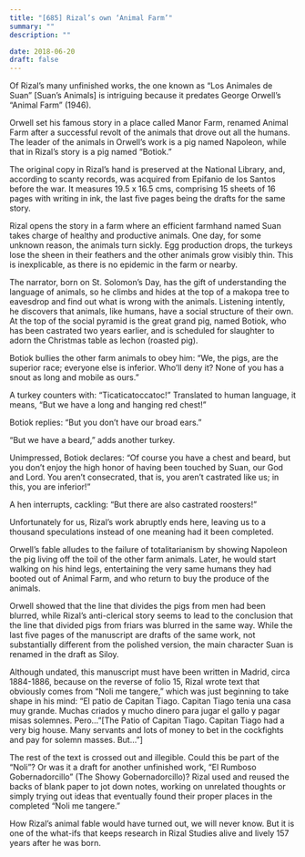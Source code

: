 ```yaml
---
title: "[685] Rizal’s own ‘Animal Farm’"
summary: ""
description: ""

date: 2018-06-20
draft: false
---
```


Of Rizal’s many unfinished works, the one known as “Los Animales de Suan” [Suan’s Animals] is intriguing because it predates George Orwell’s “Animal Farm” (1946).

Orwell set his famous story in a place called Manor Farm, renamed Animal Farm after a successful revolt of the animals that drove out all the humans. The leader of the animals in Orwell’s work is a pig named Napoleon, while that in Rizal’s story is a pig named “Botiok.”

The original copy in Rizal’s hand is preserved at the National Library, and, according to scanty records, was acquired from Epifanio de los Santos before the war. It measures 19.5 x 16.5 cms, comprising 15 sheets of 16 pages with writing in ink, the last five pages being the drafts for the same story.

Rizal opens the story in a farm where an efficient farmhand named Suan takes charge of healthy and productive animals. One day, for some unknown reason, the animals turn sickly. Egg production drops, the turkeys lose the sheen in their feathers and the other animals grow visibly thin. This is inexplicable, as there is no epidemic in the farm or nearby.

The narrator, born on St. Solomon’s Day, has the gift of understanding the language of animals, so he climbs and hides at the top of a makopa tree to eavesdrop and find out what is wrong with the animals. Listening intently, he discovers that animals, like humans, have a social structure of their own. At the top of the social pyramid is the great grand pig, named Botiok, who has been castrated two years earlier, and is scheduled for slaughter to adorn the Christmas table as lechon (roasted pig).

Botiok bullies the other farm animals to obey him: “We, the pigs, are the superior race; everyone else is inferior. Who’ll deny it? None of you has a snout as long and mobile as ours.”

A turkey counters with: “Ticaticatoccatoc!” Translated to human language, it means, “But we have a long and hanging red chest!”

Botiok replies: “But you don’t have our broad ears.”

“But we have a beard,” adds another turkey.

Unimpressed, Botiok declares: “Of course you have a chest and beard, but you don’t enjoy the high honor of having been touched by Suan, our God and Lord. You aren’t consecrated, that is, you aren’t castrated like us; in this, you are inferior!”

A hen interrupts, cackling: “But there are also castrated roosters!”

Unfortunately for us, Rizal’s work abruptly ends here, leaving us to a thousand speculations instead of one meaning had it been completed.

Orwell’s fable alludes to the failure of totalitarianism by showing Napoleon the pig living off the toil of the other farm animals. Later, he would start walking on his hind legs, entertaining the very same humans they had booted out of Animal Farm, and who return to buy the produce of the animals.

Orwell showed that the line that divides the pigs from men had been blurred, while Rizal’s anti-clerical story seems to lead to the conclusion that the line that divided pigs from friars was blurred in the same way. While the last five pages of the manuscript are drafts of the same work, not substantially different from the polished version, the main character Suan is renamed in the draft as Siloy.

Although undated, this manuscript must have been written in Madrid, circa 1884-1886, because on the reverse of folio 15, Rizal wrote text that obviously comes from “Noli me tangere,” which was just beginning to take shape in his mind: “El patio de Capitan Tiago. Capitan Tiago tenia una casa muy grande. Muchas criados y mucho dinero para jugar el gallo y pagar misas solemnes. Pero…”[The Patio of Capitan Tiago. Capitan Tiago had a very big house. Many servants and lots of money to bet in the cockfights and pay for solemn masses. But…”]

The rest of the text is crossed out and illegible. Could this be part of the “Noli”? Or was it a draft for another unfinished work, “El Rumboso Gobernadorcillo” (The Showy Gobernadorcillo)? Rizal used and reused the backs of blank paper to jot down notes, working on unrelated thoughts or simply trying out ideas that eventually found their proper places in the completed “Noli me tangere.”

How Rizal’s animal fable would have turned out, we will never know. But it is one of the what-ifs that keeps research in Rizal Studies alive and lively 157 years after he was born.
